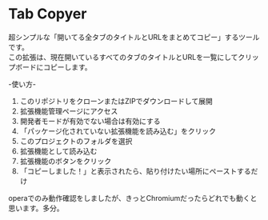 # Tab Copyer

超シンプルな「開いてる全タブのタイトルとURLをまとめてコピー」するツールです。  
この拡張は、現在開いているすべてのタブのタイトルとURLを一覧にしてクリップボードにコピーします。

-使い方-
1. このリポジトリをクローンまたはZIPでダウンロードして展開
2. 拡張機能管理ページにアクセス
3. 開発者モードが有効でない場合は有効にする
4. 「パッケージ化されていない拡張機能を読み込む」をクリック
5. このプロジェクトのフォルダを選択
6. 拡張機能として読み込む
7. 拡張機能のボタンをクリック
8. 「コピーしました！」と表示されたら、貼り付けたい場所にペーストするだけ


operaでのみ動作確認をしましたが、きっとChromiumだったらどれでも動くと思います。多分。

